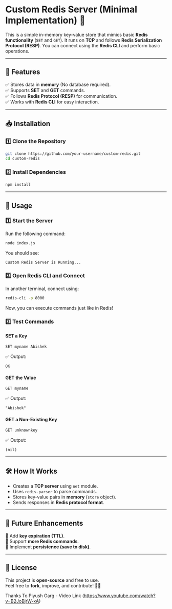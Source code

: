 # **Custom Redis Server (Minimal Implementation) 🚀**

This is a simple in-memory key-value store that mimics basic **Redis functionality** (`SET` and `GET`). It runs on **TCP** and follows **Redis Serialization Protocol (RESP)**. You can connect using the **Redis CLI** and perform basic operations.

---

## **📌 Features**

✅ Stores data in **memory** (No database required).  
✅ Supports **SET** and **GET** commands.  
✅ Follows **Redis Protocol (RESP)** for communication.  
✅ Works with **Redis CLI** for easy interaction.

---

## **📥 Installation**

### **1️⃣ Clone the Repository**

```sh
git clone https://github.com/your-username/custom-redis.git
cd custom-redis
```

### **2️⃣ Install Dependencies**

```sh
npm install
```

---

## **🚀 Usage**

### **1️⃣ Start the Server**

Run the following command:

```sh
node index.js
```

You should see:

```
Custom Redis Server is Running...
```

### **2️⃣ Open Redis CLI and Connect**

In another terminal, connect using:

```sh
redis-cli -p 8000
```

Now, you can execute commands just like in Redis!

### **3️⃣ Test Commands**

#### **SET a Key**

```sh
SET myname Abishek
```

✅ Output:

```
OK
```

#### **GET the Value**

```sh
GET myname
```

✅ Output:

```
"Abishek"
```

#### **GET a Non-Existing Key**

```sh
GET unknownkey
```

✅ Output:

```
(nil)
```

---

## **🛠 How It Works**

- Creates a **TCP server** using `net` module.
- Uses `redis-parser` to parse commands.
- Stores key-value pairs in **memory** (`store` object).
- Sends responses in **Redis protocol format**.

---

## **📌 Future Enhancements**

🔹 Add **key expiration (TTL)**.  
🔹 Support **more Redis commands**.  
🔹 Implement **persistence (save to disk)**.

---

## **📄 License**

This project is **open-source** and free to use.  
Feel free to **fork**, improve, and contribute! 🚀🔥

Thanks To Piyush Garg - Video Link (https://www.youtube.com/watch?v=B2JoBjrW-xA)
